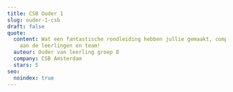 ```yaml
---
title: CSB Ouder 1
slug: ouder-1-csb
draft: false
quote:
  content: Wat een fantastische rondleiding hebben jullie gemaakt, complimenten
    aan de leerlingen en team!
  auteur: Ouder van leerling groep 8
  company: CSB Amsterdam
  stars: 5
seo:
  noindex: true
---
```

